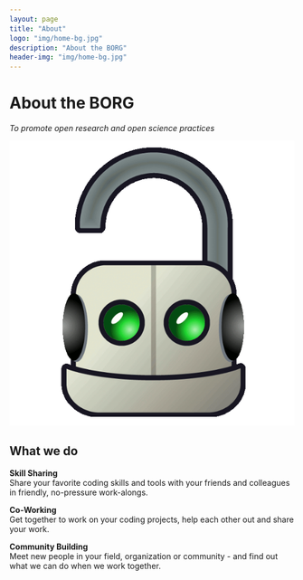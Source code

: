 ```yaml
---
layout: page
title: "About"
logo: "img/home-bg.jpg"
description: "About the BORG"
header-img: "img/home-bg.jpg"
---
```


# About the BORG
*To promote open research and open science practices*   

![BORG](img/borg_talk.gif)   

## What we do
**Skill Sharing**   
Share your favorite coding skills and tools with your friends and colleagues in friendly, no-pressure work-alongs.

**Co-Working**   
Get together to work on your coding projects, help each other out and share your work.

**Community Building**   
Meet new people in your field, organization or community - and find out what we can do when we work together.
